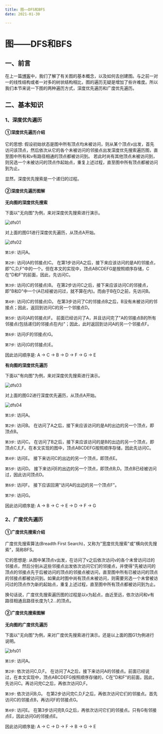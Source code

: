 ```yaml
---
title: 图——DFS和BFS
date: 2021-01-30

---
```


# 图——DFS和BFS

## 一、前言

在上一篇[博客](https://quakewang.github.io/tech/graph01/)中，我们了解了有关图的基本概念，以及如何去创建图。与之前一对一的线性结构或者一对多的树状结构相比，图的遍历无疑是增加了些许难度。所以我们本节来说一下图的两种遍历方式，深度优先遍历和广度优先遍历。

## 二、基本知识

### 1、深度优先遍历

#### ①深度优先遍历介绍

它的思想: 假设初始状态是图中所有顶点均未被访问，则从某个顶点v出发，首先访问该顶点，然后依次从它的各个未被访问的邻接点出发深度优先搜索遍历图，直至图中所有和v有路径相通的顶点都被访问到。 若此时尚有其他顶点未被访问到，则另选一个未被访问的顶点作起始点，重复上述过程，直至图中所有顶点都被访问到为止。

显然，深度优先搜索是一个递归的过程。

#### ②深度优先遍历图解

**无向图的深度优先搜索**

下面以"无向图"为例，来对深度优先搜索进行演示。

![dfs01](https://github.com/QuakeWang/Figure-bed/blob/master/DataStructures/alg-graph-dfs-1.png?raw=true)

对上面的图G1进行深度优先遍历，从顶点A开始。

![dfs02](https://github.com/QuakeWang/Figure-bed/blob/master/DataStructures/alg-graph-dfs-2.png?raw=true)

`第1步`: 访问A。

`第2步`: 访问(A的邻接点)C。 在第1步访问A之后，接下来应该访问的是A的邻接点，即"C,D,F"中的一个。但在本文的实现中，顶点ABCDEFG是按照顺序存储，C在"D和F"的前面，因此，先访问C。

`第3步`: 访问(C的邻接点)B。 在第2步访问C之后，接下来应该访问C的邻接点，即"B和D"中一个(A已经被访问过，就不算在内)。而由于B在D之前，先访问B。

`第4步`: 访问(C的邻接点)D。 在第3步访问了C的邻接点B之后，B没有未被访问的邻接点；因此，返回到访问C的另一个邻接点D。

`第5步`: 访问(A的邻接点)F。 前面已经访问了A，并且访问完了"A的邻接点B的所有邻接点(包括递归的邻接点在内)"；因此，此时返回到访问A的另一个邻接点F。

`第6步`: 访问(F的邻接点)G。

`第7步`: 访问(G的邻接点)E。

因此访问顺序是: A -> C -> B -> D -> F -> G -> E

**有向图的深度优先遍历**

下面以"有向图"为例，来对深度优先搜索进行演示。

![dfs03](https://github.com/QuakeWang/Figure-bed/blob/master/DataStructures/alg-graph-dfs-3.jpg?raw=true)

对上面的图G2进行深度优先遍历，从顶点A开始。

![dfs04](https://github.com/QuakeWang/Figure-bed/blob/master/DataStructures/alg-graph-dfs-4.png?raw=true)

`第1步`: 访问A。

`第2步`: 访问B。 在访问了A之后，接下来应该访问的是A的出边的另一个顶点，即顶点B。

`第3步`: 访问C。 在访问了B之后，接下来应该访问的是B的出边的另一个顶点，即顶点C,E,F。在本文实现的图中，顶点ABCDEFG按照顺序存储，因此先访问C。

`第4步`: 访问E。 接下来访问C的出边的另一个顶点，即顶点E。

`第5步`: 访问D。 接下来访问E的出边的另一个顶点，即顶点B,D。顶点B已经被访问过，因此访问顶点D。

`第6步`: 访问F。 接下应该回溯"访问A的出边的另一个顶点F"。

`第7步`: 访问G。

因此访问顺序是: A -> B -> C -> E -> D -> F -> G

### 2、广度优先遍历

#### ①广度优先搜索介绍

广度优先搜索算法(Breadth First Search)，又称为"宽度优先搜索"或"横向优先搜索"，简称BFS。

它的思想是: 从图中某顶点v出发，在访问了v之后依次访问v的各个未曾访问过的邻接点，然后分别从这些邻接点出发依次访问它们的邻接点，并使得“先被访问的顶点的邻接点先于后被访问的顶点的邻接点被访问，直至图中所有已被访问的顶点的邻接点都被访问到。如果此时图中尚有顶点未被访问，则需要另选一个未曾被访问过的顶点作为新的起始点，重复上述过程，直至图中所有顶点都被访问到为止。

换句话说，广度优先搜索遍历图的过程是以v为起点，由近至远，依次访问和v有路径相通且路径长度为1,2...的顶点。

#### ②广度优先搜索图解

**无向图的广度优先遍历**

下面以"无向图"为例，来对广度优先搜索进行演示。还是以上面的图G1为例进行说明。

![bfs01](https://github.com/QuakeWang/Figure-bed/blob/master/DataStructures/alg-graph-bfs-1.png?raw=true)

`第1步`: 访问A。

`第2步`: 依次访问C,D,F。 在访问了A之后，接下来访问A的邻接点。前面已经说过，在本文实现中，顶点ABCDEFG按照顺序存储的，C在"D和F"的前面，因此，先访问C。再访问完C之后，再依次访问D,F。

`第3步`: 依次访问B,G。 在第2步访问完C,D,F之后，再依次访问它们的邻接点。首先访问C的邻接点B，再访问F的邻接点G。

`第4步`: 访问E。 在第3步访问完B,G之后，再依次访问它们的邻接点。只有G有邻接点E，因此访问G的邻接点E。

因此访问顺序是: A -> C -> D -> F -> B -> G -> E
